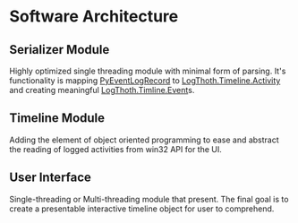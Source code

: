 # Software Architecture

## Serializer Module
Highly optimized single threading module with minimal form of parsing. It's functionality is mapping [PyEventLogRecord](https://timgolden.me.uk/pywin32-docs/PyEventLogRecord.html) to [LogThoth.Timeline.Activity](https://github.com/Ng00m4lDhuhr/LogThoth/blob/main/Timeline.py#L8) and creating meaningful [LogThoth.Timline.Event](https://github.com/Ng00m4lDhuhr/LogThoth/blob/main/Timeline.py#L56)s. 

## Timeline Module
Adding the element of object oriented programming to ease and abstract the reading of logged activities from win32 API for the UI. 

## User Interface
Single-threading or Multi-threading module that present. The final goal is to create a presentable interactive timeline object for user to comprehend.
